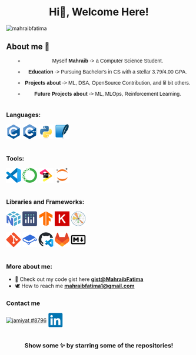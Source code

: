 <h1 align="center">Hi👋, Welcome Here! </h1>
<p align="left"> <img src="https://komarev.com/ghpvc/?username=mahraibfatima&label=Profile%20views&color=0e75b6&style=flat" alt="mahraibfatima"/></p>

<h2 > About me 🌱 </h2>
<ul style="text-align: center;font-family:Arial">
  
- Myself **Mahraib** -> a Computer Science Student.
  
- **Education** -> Pursuing Bachelor's in CS with a stellar 3.79/4.00 GPA.
  
- **Projects about** -> ML, DSA, OpenSource Contribution, and lil bit others.
  
- **Future Projects about** -> ML, MLOps, Reinforcement Learning. 

</ul>

<!---### Current Focus 🔍

- **Continuous Learning:** 
  - Promote the effective machine learning technologies to a high level with the help of reviewing deeply the algorithms and the models.
  - I am now getting used to pointing not only to algorithms that are as basic as regression, and classification, and clustering but the ones that are as professional as neural networks and deep learning architectures. It also acquaints me with the current practices hence gives me profound information thus makes me aware in the given field.

- **Exploring AI Applications:** Predictably hopeful and open minded when it comes to artificial intelligence use. Quite often I experiment with certain concrete novelties in the field of machine learning and use various frameworks and tools concerning ML, CV, and RL. I would like to establish the details of the peculiarities of these technologies as well as their potential to influence the given sphere.

- **Diverse Toolset:** Has experience with different ML frameworks/recommends such as TensorFlow, PyTorch, scikit-learn or Keras. I make necessary action plans for the assumption of what tools/techniques are necessary for a particular project and the development of more effective strategies to come up with different solutions that are more practical.
#-->
#

### Languages:
<img src="https://github.com/devicons/devicon/blob/master/icons/c/c-original.svg" alt="c" width="40" height="40"/></a>
<img src="https://github.com/devicons/devicon/blob/master/icons/cplusplus/cplusplus-original.svg" alt="cplusplus" width="40" height="40"/></a>
<img src="https://github.com/devicons/devicon/blob/master/icons/python/python-original.svg" alt="python" width="40" height="40"/></a>
<img src="https://github.com/devicons/devicon/blob/master/icons/sqlite/sqlite-original.svg" alt="sqlite" width="40" height="40"/></a>

# 

### Tools:
<img src="https://github.com/devicons/devicon/blob/master/icons/vscode/vscode-original.svg" alt="vscode" width="40" height="40"/></a>
<img src="https://github.com/devicons/devicon/blob/master/icons/anaconda/anaconda-original.svg" alt="anaconda" width="40" height="40"/></a>
<img src="https://github.com/devicons/devicon/blob/master/icons/jetbrains/jetbrains-original.svg" alt="jetbrains" width="40" height="40"/></a> 
<img src="https://github.com/devicons/devicon/blob/master/icons/jupyter/jupyter-original.svg" alt="jupyter" width="40" height="40"/></a>
<!-- - <img src="https://github.com/devicons/devicon/blob/master/icons/bash/bash-original.svg" alt="bash" width="40" height="40"/></a> Bash -->

# 

### Libraries and Frameworks:
<!-- <img src="https://github.com/devicons/devicon/blob/master/icons/powershell/powershell-original.svg" alt="powershell" width="40" height="30"/></a>
<img src="https://github.com/devicons/devicon/blob/master/icons/github/github-original-wordmark.svg" alt="github" width="40" height="40"/></a>
-->
<img src="https://github.com/devicons/devicon/blob/master/icons/numpy/numpy-original.svg" alt="numpy" width="40" height="40"/></a>
<img src="https://github.com/devicons/devicon/blob/master/icons/plotly/plotly-original.svg" alt="plotly" width="40" height="40"/></a>
<img src="https://github.com/devicons/devicon/blob/master/icons/tensorflow/tensorflow-original.svg" alt="tensorflow" width="40" height="40"/></a>
<img src="https://github.com/devicons/devicon/blob/master/icons/keras/keras-original.svg" alt="keras" width="40" height="40"/></a>
<img src="https://github.com/devicons/devicon/blob/master/icons/matplotlib/matplotlib-original.svg" alt="matplotlib" width="40" height="40"/></a>

<img src="https://github.com/devicons/devicon/blob/master/icons/git/git-original.svg" alt="git" width="40" height="40"/></a>
<img src="https://github.com/devicons/devicon/blob/master/icons/gitbook/gitbook-original.svg" alt="gitbook" width="40" height="40"/></a> 
<img src="https://github.com/devicons/devicon/blob/master/icons/githubcodespaces/githubcodespaces-original.svg" alt="githubcodespaces" width="40" height="40"/></a>
<img src="https://github.com/devicons/devicon/blob/master/icons/gitlab/gitlab-original.svg" alt="gitlab" width="40" height="40"/></a>
<img src="https://github.com/devicons/devicon/blob/master/icons/markdown/markdown-original.svg" alt="markdown" width="40" height="40"/></a>

#

### More about me:

- 🤍 Check out my code gist here **[gist@MahraibFatima](https://gist.github.com/MahraibFatima)**
- 🕊️ How to reach me **mahraibfatima1@gmail.com**


### Contact me
<p align="left">
<!-- <a href="https://www.kaggle.com/jamiyat" target="_blank"><img src="https://github.com/devicons/devicon/blob/master/icons/kaggle/kaggle-original-wordmark.svg" alt="kaggle" width="40" height="40" padding-top:20ps;"</a> -->
<a href="https://discordapp.com/users/1045897601540689941" target="blank" style="padding-top: 200px;"><img align="center" src="https://raw.githubusercontent.com/rahuldkjain/github-profile-readme-generator/master/src/images/icons/Social/discord.svg" alt="jamiyat #8796" height="40" width="40" /></a>
<a href="https://www.linkedin.com/in/mahraib-fatima/" target="blank" style="padding-top: 200px;"><img align="center" src="https://github.com/devicons/devicon/blob/master/icons/linkedin/linkedin-original.svg" alt="linkedin" height="40" width="40" /></a>
</p>


#
<div align="center">

### Show some ✨ by starring some of the repositories!

</div>
